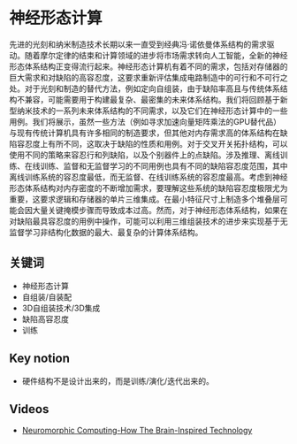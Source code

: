 # 神经形态计算

先进的光刻和纳米制造技术长期以来一直受到经典冯·诺依曼体系结构的需求驱动。随着摩尔定律的结束和计算领域的进步将市场需求转向人工智能，全新的神经形态体系结构正变得流行起来。神经形态计算机有着不同的需求，包括对存储器的巨大需求和对缺陷的高容忍度，这要求重新评估集成电路制造中的可行和不可行之处。对于光刻和制造的替代方法，例如定向自组装，由于缺陷率高且与传统体系结构不兼容，可能需要用于构建最复杂、最密集的未来体系结构。我们将回顾基于新型纳米技术的一系列未来体系结构的不同需求，以及它们在神经形态计算中的一些用例。我们将展示，虽然一些方法（例如寻求加速向量矩阵乘法的GPU替代品）与现有传统计算机具有许多相同的制造要求，但其他对内存需求高的体系结构在缺陷容忍度上有所不同，这取决于缺陷的性质和用例。对于交叉开关拓扑结构，可以使用不同的策略来容忍行和列缺陷，以及个别器件上的点缺陷。涉及推理、离线训练、在线训练、监督和无监督学习的不同用例也具有不同的缺陷容忍度范围，其中离线训练系统的容忍度最低，而无监督、在线训练系统的容忍度最高。考虑到神经形态体系结构对内存密度的不断增加需求，要理解这些系统的缺陷容忍度极限尤为重要，这要求逻辑和存储器的单片三维集成。在最小特征尺寸上制造多个堆叠层可能会因大量关键掩模步骤而导致成本过高。然而，对于神经形态体系结构，如果在对缺陷最具容忍度的用例中操作，可能可以利用三维组装技术的进步来实现基于无监督学习非结构化数据的最大、最复杂的计算体系结构。

## 关键词

- 神经形态计算
- 自组装/自装配
- 3D自组装技术/3D集成
- 缺陷高容忍度
- 训练

## Key notion

- 硬件结构不是设计出来的，而是训练/演化/迭代出来的。

## Videos

- [Neuromorphic Computing-How The Brain-Inspired Technology](https://www.youtube.com/watch?v=u9pulFlavIM)
